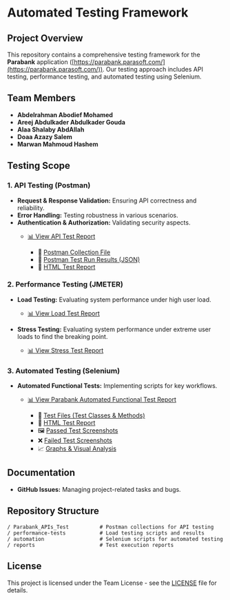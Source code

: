 # Automated Testing Framework

## Project Overview
This repository contains a comprehensive testing framework for the **Parabank** application ([https://parabank.parasoft.com/](https://parabank.parasoft.com/)). Our testing approach includes API testing, performance testing, and automated testing using Selenium.

## Team Members
- **Abdelrahman Abodief Mohamed**  
- **Areej Abdulkader Abdulkader Gouda**  
- **Alaa Shalaby AbdAllah**  
- **Doaa Azazy Salem**  
- **Marwan Mahmoud Hashem**  

## Testing Scope

### 1. API Testing (Postman)
- **Request & Response Validation:** Ensuring API correctness and reliability.
- **Error Handling:** Testing robustness in various scenarios.
- **Authentication & Authorization:** Validating security aspects.
  - [📊 View API Test Report](https://github.com/Abdelrahman-AA/Automated-Testing-Framework/blob/main/reports/Parabank_APIs_Test_Report.md)

       - 📁 [Postman Collection File](https://github.com/Abdelrahman-AA/Automated-Testing-Framework/blob/main/Parabank_APIs_Test/Parabank_APIs_Test.postman.json)
       - 📄 [Postman Test Run Results (JSON)](https://github.com/Abdelrahman-AA/Automated-Testing-Framework/blob/main/Parabank_APIs_Test/Parabank_APIs_Test.postman_test_run.json)
       - 🧾 [HTML Test Report](https://Abdelrahman-AA.github.io/Automated-Testing-Framework/Parabank_APIs_Test/Parabank_APIs_Test.postman_test_run.html)

### 2. Performance Testing (JMETER)
- **Load Testing:** Evaluating system performance under high user load.
  - [📊 View Load Test Report](https://github.com/Abdelrahman-AA/Automated-Testing-Framework/blob/main/reports/Parabank_Load_Test_Report.md)

- **Stress Testing:** Evaluating system performance under extreme user loads to find the breaking point.
  - [📊 View Stress Test Report](https://github.com/Abdelrahman-AA/Automated-Testing-Framework/blob/main/reports/Parabank_Stress_Test_Report.md)

### 3. Automated Testing (Selenium)
- **Automated Functional Tests:** Implementing scripts for key workflows.
  - [📊 View Parabank Automated Functional Test Report](https://github.com/Abdelrahman-AA/Automated-Testing-Framework/blob/main/reports/Parabank_Automated_Functional_Test_Report.md)

       - 📁 [Test Files (Test Classes & Methods)](https://github.com/Abdelrahman-AA/Automated-Testing-Framework/tree/main/Parabank_Automated_Functional_Test/Automated_Test/parabank)
       - 📄 [HTML Test Report](https://abdelrahman-aa.github.io/Automated-Testing-Framework/Parabank_Automated_Functional_Test//Parabank_Automated_Functional_Test-Report.html)
       - 🖼️ [Passed Test Screenshots](https://github.com/Abdelrahman-AA/Automated-Testing-Framework/tree/main/Parabank_Automated_Functional_Test/Screenshots%20For%20Passed%20and%20Failed%20Tests/PASSED)
       - ❌ [Failed Test Screenshots](https://github.com/Abdelrahman-AA/Automated-Testing-Framework/tree/main/Parabank_Automated_Functional_Test/Screenshots%20For%20Passed%20and%20Failed%20Tests/FAILED)
       - 📈 [Graphs & Visual Analysis](https://github.com/Abdelrahman-AA/Automated-Testing-Framework/blob/main/Parabank_Automated_Functional_Test/Graphs.png)


## Documentation
- **GitHub Issues:** Managing project-related tasks and bugs.

## Repository Structure
```
/ Parabank_APIs_Test		  # Postman collections for API testing
/ performance-tests 		  # Load testing scripts and results
/ automation          		  # Selenium scripts for automated testing
/ reports             		  # Test execution reports
```

## License
This project is licensed under the Team License - see the [LICENSE](LICENSE.md) file for details.
